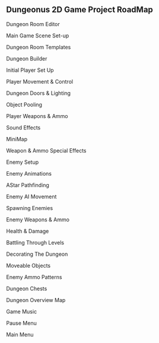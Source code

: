 ## Dungeonus 2D Game Project RoadMap

Dungeon Room Editor

Main Game Scene Set-up

Dungeon Room Templates

Dungeon Builder

Initial Player Set Up

Player Movement & Control

Dungeon Doors & Lighting

Object Pooling

Player Weapons & Ammo

Sound Effects

MiniMap

Weapon & Ammo Special Effects

Enemy Setup

Enemy Animations

AStar Pathfinding

Enemy AI Movement

Spawning Enemies

Enemy Weapons & Ammo

Health & Damage

Battling Through Levels

Decorating The Dungeon

Moveable Objects

Enemy Ammo Patterns

Dungeon Chests

Dungeon Overview Map

Game Music

Pause Menu

Main Menu
